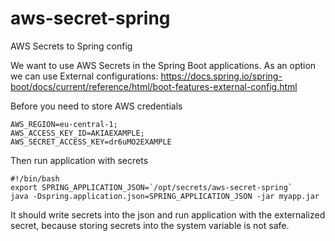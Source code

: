 # aws-secret-spring
AWS Secrets to Spring config

We want to use AWS Secrets in the Spring Boot applications.
As an option we can use External configurations:
https://docs.spring.io/spring-boot/docs/current/reference/html/boot-features-external-config.html

Before you need to store AWS credentials

    AWS_REGION=eu-central-1;
    AWS_ACCESS_KEY_ID=AKIAEXAMPLE;
    AWS_SECRET_ACCESS_KEY=dr6uMO2EXAMPLE
    
Then run application with secrets 
   
    #!/bin/bash
    export SPRING_APPLICATION_JSON=`/opt/secrets/aws-secret-spring`
    java -Dspring.application.json=SPRING_APPLICATION_JSON -jar myapp.jar



It should write secrets into the json and run application with the externalized secret, because storing secrets into the system variable is not safe.


